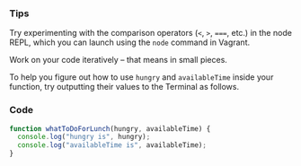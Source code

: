 ### Tips

Try experimenting with the comparison operators (`<`, `>`, `===`, etc.) in the node REPL, which you can launch using the `node` command in Vagrant.

Work on your code iteratively – that means in small pieces. 

To help you figure out how to use `hungry` and `availableTime` inside your function, try outputting their values to the Terminal as follows.

### Code
```javascript
function whatToDoForLunch(hungry, availableTime) {
  console.log("hungry is", hungry);
  console.log("availableTime is", availableTime);
}
```